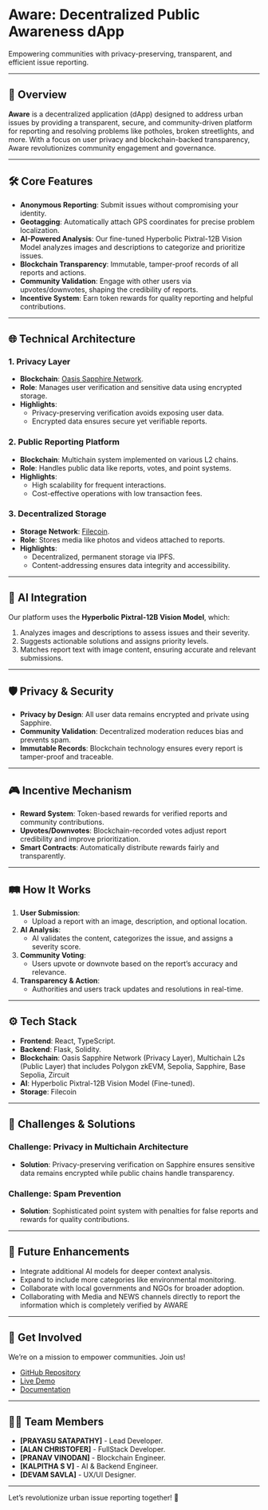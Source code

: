# **Aware: Decentralized Public Awareness dApp**  
Empowering communities with privacy-preserving, transparent, and efficient issue reporting.  

---

## 🚀 **Overview**  
**Aware** is a decentralized application (dApp) designed to address urban issues by providing a transparent, secure, and community-driven platform for reporting and resolving problems like potholes, broken streetlights, and more. With a focus on user privacy and blockchain-backed transparency, Aware revolutionizes community engagement and governance.  

---

## 🛠️ **Core Features**  
- **Anonymous Reporting**: Submit issues without compromising your identity.  
- **Geotagging**: Automatically attach GPS coordinates for precise problem localization.  
- **AI-Powered Analysis**: Our fine-tuned Hyperbolic Pixtral-12B Vision Model analyzes images and descriptions to categorize and prioritize issues.  
- **Blockchain Transparency**: Immutable, tamper-proof records of all reports and actions.  
- **Community Validation**: Engage with other users via upvotes/downvotes, shaping the credibility of reports.  
- **Incentive System**: Earn token rewards for quality reporting and helpful contributions.  

---

## 🌐 **Technical Architecture**  
### **1. Privacy Layer**  
- **Blockchain**: [Oasis Sapphire Network](https://oasisprotocol.org/technology/sapphire).  
- **Role**: Manages user verification and sensitive data using encrypted storage.  
- **Highlights**:  
  - Privacy-preserving verification avoids exposing user data.  
  - Encrypted data ensures secure yet verifiable reports.  

### **2. Public Reporting Platform**  
- **Blockchain**: Multichain system implemented on various L2 chains.  
- **Role**: Handles public data like reports, votes, and point systems.  
- **Highlights**:  
  - High scalability for frequent interactions.  
  - Cost-effective operations with low transaction fees.  

### **3. Decentralized Storage**  
- **Storage Network**: [Filecoin](https://filecoin.io/).  
- **Role**: Stores media like photos and videos attached to reports.  
- **Highlights**:  
  - Decentralized, permanent storage via IPFS.  
  - Content-addressing ensures data integrity and accessibility.  

---

## 🤖 **AI Integration**  
Our platform uses the **Hyperbolic Pixtral-12B Vision Model**, which:  
1. Analyzes images and descriptions to assess issues and their severity.  
2. Suggests actionable solutions and assigns priority levels.  
3. Matches report text with image content, ensuring accurate and relevant submissions.  

---

## 🛡️ **Privacy & Security**  
- **Privacy by Design**: All user data remains encrypted and private using Sapphire.  
- **Community Validation**: Decentralized moderation reduces bias and prevents spam.  
- **Immutable Records**: Blockchain technology ensures every report is tamper-proof and traceable.  

---

## 🎮 **Incentive Mechanism**  
- **Reward System**: Token-based rewards for verified reports and community contributions.  
- **Upvotes/Downvotes**: Blockchain-recorded votes adjust report credibility and improve prioritization.  
- **Smart Contracts**: Automatically distribute rewards fairly and transparently.  

---

## 🛤️ **How It Works**  
1. **User Submission**:  
   - Upload a report with an image, description, and optional location.  
2. **AI Analysis**:  
   - AI validates the content, categorizes the issue, and assigns a severity score.  
3. **Community Voting**:  
   - Users upvote or downvote based on the report’s accuracy and relevance.  
4. **Transparency & Action**:  
   - Authorities and users track updates and resolutions in real-time.  

---

## ⚙️ **Tech Stack**  
- **Frontend**: React, TypeScript.  
- **Backend**: Flask, Solidity.  
- **Blockchain**: Oasis Sapphire Network (Privacy Layer), Multichain L2s (Public Layer) that includes Polygon zkEVM, Sepolia, Sapphire, Base Sepolia, Zircuit
- **AI**: Hyperbolic Pixtral-12B Vision Model (Fine-tuned).  
- **Storage**: Filecoin 

---

## 🧩 **Challenges & Solutions**  
### **Challenge: Privacy in Multichain Architecture**  
- **Solution**: Privacy-preserving verification on Sapphire ensures sensitive data remains encrypted while public chains handle transparency.  

### **Challenge: Spam Prevention**  
- **Solution**: Sophisticated point system with penalties for false reports and rewards for quality contributions.  

---

## 🌟 **Future Enhancements**  
- Integrate additional AI models for deeper context analysis.  
- Expand to include more categories like environmental monitoring.  
- Collaborate with local governments and NGOs for broader adoption.
- Collaborating with Media and NEWS channels directly to report the information which is completely verified by AWARE

---

## 🤝 **Get Involved**  
We’re on a mission to empower communities. Join us!  
- [GitHub Repository](https://github.com/Webxspark/ethbangkok-dev)  
- [Live Demo](#)  
- [Documentation](https://github.com/Webxspark/ethbangkok-dev/edit/main/readme.md)  

---

## 👩‍💻 **Team Members**  
- **[PRAYASU SATAPATHY]** - Lead Developer.  
- **[ALAN CHRISTOFER]** - FullStack Developer.  
- **[PRANAV VINODAN]** - Blockchain Engineer.  
- **[KALPITHA S V]** - AI & Backend Engineer.
- **[DEVAM SAVLA]** - UX/UI Designer.

---

Let’s revolutionize urban issue reporting together! 🚀  
